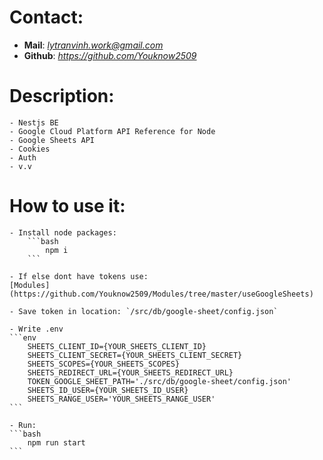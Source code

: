 # Contact:
- **Mail**: *lytranvinh.work@gmail.com*
- **Github**: *https://github.com/Youknow2509*

# Description:
    - Nestjs BE
    - Google Cloud Platform API Reference for Node
    - Google Sheets API
    - Cookies
    - Auth
    - v.v 

# How to use it:
    - Install node packages: 
        ```bash
            npm i
        ```

    - If else dont have tokens use:
    [Modules](https://github.com/Youknow2509/Modules/tree/master/useGoogleSheets)
    
    - Save token in location: `/src/db/google-sheet/config.json`

    - Write .env
    ```env
        SHEETS_CLIENT_ID={YOUR_SHEETS_CLIENT_ID}
        SHEETS_CLIENT_SECRET={YOUR_SHEETS_CLIENT_SECRET}
        SHEETS_SCOPES={YOUR_SHEETS_SCOPES}
        SHEETS_REDIRECT_URL={YOUR_SHEETS_REDIRECT_URL}
        TOKEN_GOOGLE_SHEET_PATH='./src/db/google-sheet/config.json'
        SHEETS_ID_USER={YOUR_SHEETS_ID_USER}
        SHEETS_RANGE_USER='YOUR_SHEETS_RANGE_USER'
    ```

    - Run: 
    ```bash
        npm run start
    ```
    